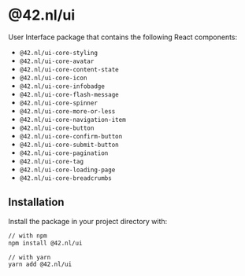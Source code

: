 # @42.nl/ui

User Interface package that contains the following React components:

- `@42.nl/ui-core-styling`
- `@42.nl/ui-core-avatar`
- `@42.nl/ui-core-content-state`
- `@42.nl/ui-core-icon`
- `@42.nl/ui-core-infobadge`
- `@42.nl/ui-core-flash-message`
- `@42.nl/ui-core-spinner`
- `@42.nl/ui-core-more-or-less`
- `@42.nl/ui-core-navigation-item`
- `@42.nl/ui-core-button`
- `@42.nl/ui-core-confirm-button`
- `@42.nl/ui-core-submit-button`
- `@42.nl/ui-core-pagination`
- `@42.nl/ui-core-tag`
- `@42.nl/ui-core-loading-page`
- `@42.nl/ui-core-breadcrumbs`

## Installation

Install the package in your project directory with:

```sh
// with npm
npm install @42.nl/ui

// with yarn
yarn add @42.nl/ui
```
